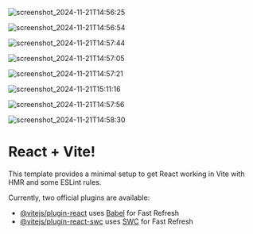 
![screenshot_2024-11-21T14:56:25](https://github.com/user-attachments/assets/d1300235-1278-4f6d-bf3d-17a54a6ef7ad)

![screenshot_2024-11-21T14:56:54](https://github.com/user-attachments/assets/ba9b8ada-ceea-48f9-8678-8b3b5ceaa1da)

![screenshot_2024-11-21T14:57:44](https://github.com/user-attachments/assets/af32b59d-ebc6-4dc5-9fe4-a545d57d2c90)

![screenshot_2024-11-21T14:57:05](https://github.com/user-attachments/assets/02abfb4c-24a4-469f-881e-dc48f5047b71)

![screenshot_2024-11-21T14:57:21](https://github.com/user-attachments/assets/cbce9d25-d5ee-418b-a1d0-035245e5772b)

![screenshot_2024-11-21T15:11:16](https://github.com/user-attachments/assets/83bcf359-c258-49c9-b001-de8875f2b687)

![screenshot_2024-11-21T14:57:56](https://github.com/user-attachments/assets/37f2bef2-13c1-432c-b2fb-92850fa2411d)

![screenshot_2024-11-21T14:58:30](https://github.com/user-attachments/assets/d03cfb2f-c4f0-47fb-a6b3-96afaf6a47ec)




# React + Vite!

This template provides a minimal setup to get React working in Vite with HMR and some ESLint rules.

Currently, two official plugins are available:

- [@vitejs/plugin-react](https://github.com/vitejs/vite-plugin-react/blob/main/packages/plugin-react/README.md) uses [Babel](https://babeljs.io/) for Fast Refresh
- [@vitejs/plugin-react-swc](https://github.com/vitejs/vite-plugin-react-swc) uses [SWC](https://swc.rs/) for Fast Refresh
